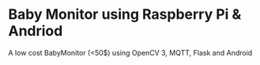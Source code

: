 # Baby Monitor using Raspberry Pi & Andriod
A low cost BabyMonitor (<50$) using OpenCV 3, MQTT, Flask and Android
